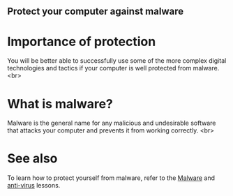 
## Protect your computer against malware

# Importance of protection
You will be better able to successfully use some of the more complex digital technologies and tactics if your computer is well protected from malware.
&lt;br&gt;
# What is malware?
Malware is the general name for any malicious and undesirable software that attacks your computer and prevents it from working correctly.
&lt;br&gt;
# See also
To learn how to protect yourself from malware, refer to the [Malware](topics/practice-1-emergencies/4-malware/1-1-intro.md) and [anti-virus](topics/tool-7-computer-hygiene/2-antivirus/1-1-intro.md) lessons.
